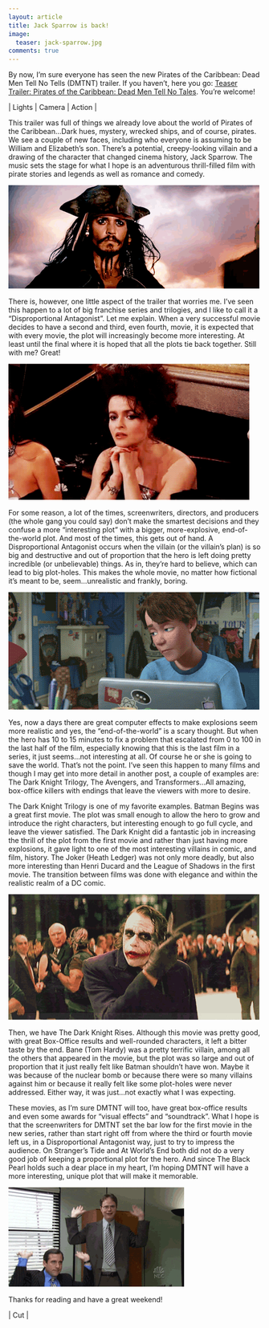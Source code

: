```yaml
---
layout: article
title: Jack Sparrow is back!
image:
  teaser: jack-sparrow.jpg
comments: true
---
```

By now, I’m sure everyone has seen the new Pirates of the Caribbean: Dead Men Tell No Tells (DMTNT) trailer. If you haven’t, here you go:
<a href="https://www.youtube.com/watch?v=1xo3af_6_Jk" target="_blank">Teaser Trailer: Pirates of the Caribbean: Dead Men Tell No Tales</a>. You’re welcome!

<p class="tagline">
    &#124;   Lights   &#124;   Camera   &#124;   Action   &#124;
</p>

This trailer was full of things we already love about the world of Pirates of the Caribbean…Dark hues, mystery, wrecked ships, and of course, pirates. We see a couple of
new faces, including who everyone is assuming to be William and Elizabeth’s son. There’s a potential, creepy-looking villain and a drawing of the character that changed
cinema history, Jack Sparrow. The music sets the stage for what I hope is an adventurous thrill-filled film with pirate stories and legends as well as romance and comedy.

<img class="img-center" src="/images/2-jack-sparrow.gif"/>

There is, however, one little aspect of the trailer that worries me. I’ve seen this happen to a lot of big franchise series and trilogies, and I like to call it a
“Disproportional Antagonist”. Let me explain. When a very successful movie decides to have a second and third, even fourth, movie, it is expected that with every movie,
the plot will increasingly become more interesting. At least until the final where it is hoped that all the plots tie back together. Still with me? Great!

<img class="img-center" src="/images/2-helena-bonham-carter.gif"/>

For some reason, a lot of the times, screenwriters, directors, and producers (the whole gang you could say) don’t make the smartest decisions and they confuse a more
“interesting plot” with a bigger, more-explosive, end-of-the-world plot. And most of the times, this gets out of hand. A Disproportional Antagonist occurs when the
villain (or the villain’s plan) is so big and destructive and out of proportion that the hero is left doing pretty incredible (or unbelievable) things. As in, they’re
hard to believe, which can lead to big plot-holes. This makes the whole movie, no matter how fictional it’s meant to be, seem…unrealistic and frankly, boring.

<img class="img-center" src="/images/2-andy.gif"/>

Yes, now a days there are great computer effects to make explosions seem more realistic and yes, the “end-of-the-world” is a scary thought. But when the hero has 10 to 15
minutes to fix a problem that escalated from 0 to 100 in the last half of the film, especially knowing that this is the last film in a series, it just seems…not
interesting at all. Of course he or she is going to save the world. That’s not the point. I’ve seen this happen to many films and though I may get into more detail in
another post, a couple of examples are: The Dark Knight Trilogy, The Avengers, and Transformers…All amazing, box-office killers with endings that leave the viewers with
more to desire.

The Dark Knight Trilogy is one of my favorite examples. Batman Begins was a great first movie. The plot was small enough to allow the hero to grow and introduce the right
characters, but interesting enough to go full cycle, and leave the viewer satisfied. The Dark Knight did a fantastic job in increasing the thrill of the plot from the
first movie and rather than just having more explosions, it gave light to one of the most interesting villains in comic, and film, history. The Joker (Heath Ledger) was
not only more deadly, but also more interesting than Henri Ducard and the League of Shadows in the first movie. The transition between films was done with elegance and
within the realistic realm of a DC comic.

<img class="img-center" src="/images/2-joker.gif"/>

Then, we have The Dark Knight Rises. Although this movie was pretty good, with great Box-Office results and well-rounded characters, it left a bitter taste by the end.
Bane (Tom Hardy) was a pretty terrific villain, among all the others that appeared in the movie, but the plot was so large and out of proportion that it just really felt
like Batman shouldn’t have won. Maybe it was because of the nuclear bomb or because there were so many villains against him or because it really felt like some plot-holes
were never addressed. Either way, it was just…not exactly what I was expecting.

These movies, as I’m sure DMTNT will too, have great box-office results and even some awards for “visual effects” and “soundtrack”. What I hope is that the screenwriters
for DMTNT set the bar low for the first movie in the new series, rather than start right off from where the third or fourth movie left us, in a Disproportional Antagonist
way, just to try to impress the audience. On Stranger’s Tide and At World’s End both did not do a very good job of keeping a proportional plot for the hero. And since The
Black Pearl holds such a dear place in my heart, I’m hoping DMTNT will have a more interesting, unique plot that will make it memorable.

<img class="img-center" src="/images/2-michael-dwight.gif"/>

Thanks for reading and have a great weekend!

<p class="tagline">
    &#124;   Cut   &#124;
</p>
